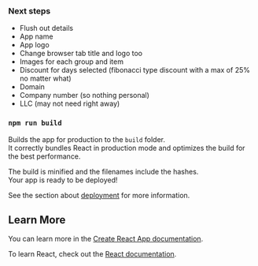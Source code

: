 ### Next steps

- Flush out details
- App name
- App logo
- Change browser tab title and logo too
- Images for each group and item
- Discount for days selected (fibonacci type discount with a max of 25% no matter what)
- Domain
- Company number (so nothing personal)
- LLC (may not need right away)


### `npm run build`

Builds the app for production to the `build` folder.\
It correctly bundles React in production mode and optimizes the build for the best performance.

The build is minified and the filenames include the hashes.\
Your app is ready to be deployed!

See the section about [deployment](https://facebook.github.io/create-react-app/docs/deployment) for more information.

## Learn More

You can learn more in the [Create React App documentation](https://facebook.github.io/create-react-app/docs/getting-started).

To learn React, check out the [React documentation](https://reactjs.org/).
